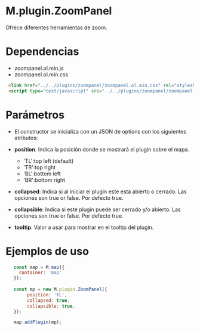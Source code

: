 # M.plugin.ZoomPanel

Ofrece diferentes herramientas de zoom.

# Dependencias

- zoompanel.ol.min.js
- zoompanel.ol.min.css


```html
 <link href="../../plugins/zoompanel/zoompanel.ol.min.css" rel="stylesheet" />
 <script type="text/javascript" src="../../plugins/zoompanel/zoompanel.ol.min.js"></script>
```

# Parámetros

- El constructor se inicializa con un JSON de options con los siguientes atributos:

- **position**. Indica la posición donde se mostrará el plugin sobre el mapa.
  - 'TL':top left (default)
  - 'TR':top right 
  - 'BL':bottom left 
  - 'BR':bottom right 
- **collapsed**: Indica si al iniciar el plugin este está abierto o cerrado. Las opciones son true or false. Por defecto true.
- **collapsible**: Indica si este plugin puede ser cerrado y/o abierto. Las opciones son true or false. Por defecto true.
- **tooltip**. Valor a usar para mostrar en el tooltip del plugin.

# Ejemplos de uso

```javascript
   const map = M.map({
     container: 'map'
   });
  
   const mp = new M.plugin.ZoomPanel({
        position: 'TL',
        collapsed: true,
        collapsible: true,              
   });   

   map.addPlugin(mp);
```
